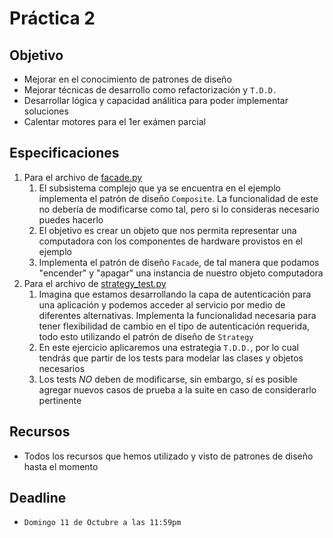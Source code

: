 # Práctica 2

## Objetivo

* Mejorar en el conocimiento de patrones de diseño
* Mejorar técnicas de desarrollo como refactorización y `T.D.D.`
* Desarrollar lógica y capacidad análitica para poder implementar soluciones
* Calentar motores para el 1er exámen parcial

## Especificaciones

1. Para el archivo de [facade.py](facade.py)
   1. El subsistema complejo que ya se encuentra en el ejemplo implementa el patrón de diseño `Composite`. La funcionalidad de este no debería de modificarse como tal, pero si lo consideras necesario puedes hacerlo
   2. El objetivo es crear un objeto que nos permita representar una computadora con los componentes de hardware provistos en el ejemplo
   3. Implementa el patrón de diseño `Facade`, de tal manera que podamos "encender" y "apagar" una instancia de nuestro objeto computadora
2. Para el archivo de [strategy_test.py](strategy_test.py)
   1. Imagina que estamos desarrollando la capa de autenticación para una aplicación y podemos acceder al servicio por medio de diferentes alternativas. Implementa la funcionalidad necesaria para tener flexibilidad de cambio en el tipo de autenticación requerida, todo esto utilizando el patrón de diseño de `Strategy`
   2. En este ejercicio aplicaremos una estrategia `T.D.D.`, por lo cual tendrás que partir de los tests para modelar las clases y objetos necesarios
   3. Los tests *NO* deben de modificarse, sin embargo, sí es posible agregar nuevos casos de prueba a la suite en caso de considerarlo pertinente

## Recursos

* Todos los recursos que hemos utilizado y visto de patrones de diseño hasta el momento

## Deadline

* `Domingo 11 de Octubre a las 11:59pm`

